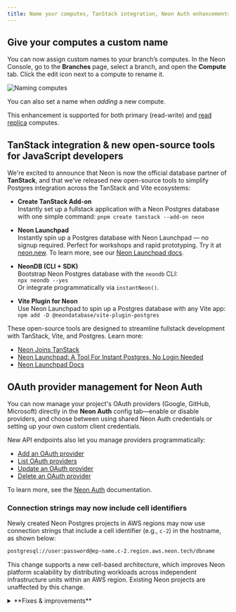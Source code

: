 ```yaml
---
title: Name your computes, TanStack integration, Neon Auth enhancements, and more
---
```


## Give your computes a custom name

You can now assign custom names to your branch’s computes. In the Neon Console, go to the **Branches** page, select a branch, and open the **Compute** tab. Click the edit icon next to a compute to rename it.

![Naming computes](/docs/relnotes/name_computes.png)

You can also set a name when _adding_ a new compute.

This enhancement is supported for both primary (read-write) and [read replica](/docs/introduction/read-replicas) computes.

## TanStack integration & new open-source tools for JavaScript developers

We're excited to announce that Neon is now the official database partner of **TanStack**, and that we’ve released new open-source tools to simplify Postgres integration across the TanStack and Vite ecosystems:

- **Create TanStack Add-on**  
  Instantly set up a fullstack application with a Neon Postgres database with one simple command:
  `pnpm create tanstack --add-on neon`

- **Neon Launchpad**  
  Instantly spin up a Postgres database with Neon Launchpad — no signup required. Perfect for workshops and rapid prototyping. Try it at [neon.new](https://neon.new/). To learn more, see our [Neon Launchpad docs](https://neon.com/docs/reference/neon-launchpad).

- **NeonDB (CLI + SDK)**  
  Bootstrap Neon Postgres database with the `neondb` CLI:  
  `npx neondb --yes`  
  Or integrate programmatically via `instantNeon()`.

- **Vite Plugin for Neon**  
  Use Neon Launchpad to spin up a Postgres database with any Vite app:  
  `npm add -D @neondatabase/vite-plugin-postgres`

These open-source tools are designed to streamline fullstack development with TanStack, Vite, and Postgres. Learn more:

- [Neon Joins TanStack](https://neon.tech/blog/neon-joins-tanstack)
- [Neon Launchpad: A Tool For Instant Postgres, No Login Needed](https://neon.tech/blog/neon-launchpad)
- [Neon Launchpad Docs](https://neon.com/docs/reference/neon-launchpad)

## OAuth provider management for Neon Auth

You can now manage your project's OAuth providers (Google, GitHub, Microsoft) directly in the **Neon Auth** config tab—enable or disable providers, and choose between using shared Neon Auth credentials or setting up your own custom client credentials.

New API endpoints also let you manage providers programmatically:

- [Add an OAuth provider](https://api-docs.neon.tech/reference/addneonauthoauthprovider)
- [List OAuth providers](https://api-docs.neon.tech/reference/listneonauthoauthproviders)
- [Update an OAuth provider](https://api-docs.neon.tech/reference/updateneonauthoauthprovider)
- [Delete an OAuth provider](https://api-docs.neon.tech/reference/deleteneonauthoauthprovider)

To learn more, see the [Neon Auth](/docs/neon-auth/overview) documentation.

### Connection strings may now include cell identifiers

Newly created Neon Postgres projects in AWS regions may now use connection strings that include a cell identifier (e.g., `c-2`) in the hostname, as shown below:

```bash
postgresql://user:password@ep-name.c-2.region.aws.neon.tech/dbname
```

This change supports a new cell-based architecture, which improves Neon platform scalability by distributing workloads across independent infrastructure units within an AWS region. Existing Neon projects are unaffected by this change.

<details>

<summary>**Fixes & improvements**</summary>

- **Neon CLI**
  - The Neon CLI now supports a `--name` option that you can use when adding a compute or a read replica to a Neon branch.

    ```bash
    neon branches add-compute mybranch --name myreplica --type read_only
    ```

  - The CLI now automatically detects invalid credentials (401 responses), deletes them, and prompts for re-authentication instead of failing immediately

    > 🚀 If you're not using the Neon CLI yet, get set up in just a few steps with the [Neon CLI Quickstart](/docs/reference/cli-quickstart).

- **Fixes**
  - Addressed an issue where projects created via [Netlify DB](https://www.netlify.com/blog/netlify-db-database-for-ai-native-development/) and claimed into Vercel-managed org accounts could lose certain project configuration settings. To avoid this issue, transfers of projects created via Netlify DB to Vercel-managed org accounts are currently not supported.

</details>
